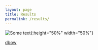 ```yaml
---
layout: page
title: Results
permalink: /results/
---
```


![Some text]({{site.url}}{{site.baseurl}}\imgs\talk2.png){:height="50%" width="50%"}

[dbow]({{site.url}}{{site.baseurl}}/gexf-js/index.html#dbow.gexf)